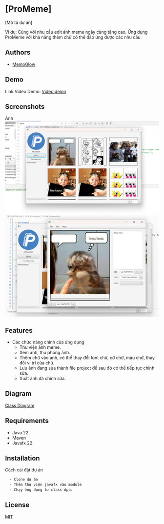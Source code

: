 
# [ProMeme]

[Mô tả dự án]

Ví dụ: Cùng với nhu cầu edit ảnh meme ngày càng tăng cao. Ứng dụng ProMeme với khả năng thêm chữ có thể đáp ứng được các nhu cầu.


## Authors

- [MemoGlow](https://github.com/MemoGlow)


## Demo

Link Video Demo: 
[Video demo](https://youtu.be/XRO-fxSkVPM)

## Screenshots

Ảnh
![alt text](image.png)
![alt text](image-1.png)



## Features

- Các chức năng chính của ứng dụng
    - Thư viện ảnh meme.
    - Xem ảnh, thu phóng ảnh.
    - Thêm chữ vào ảnh, có thể thay đổi font chữ, cỡ chữ, màu chữ, thay đổi vị trí của chữ.
    - Lưu ảnh đang sửa thành file project để sau đó có thể tiếp tục chỉnh sửa.
    - Xuất ảnh đã chỉnh sửa.

## Diagram
[Class Diagram](https://drive.google.com/file/d/1I_jBk8BfsvvF-7BDT_Bp3yJ7JbHzVEn3/view?usp=sharing)

## Requirements

- Java 22.
- Maven
- Javafx 22.

## Installation

Cách cài đặt dự án

```bash
  - Clone dự án
  - Thêm thư viện javafx vào module
  - Chạy ứng dụng tử class App.
```
    

## License

[MIT](https://choosealicense.com/licenses/mit/)